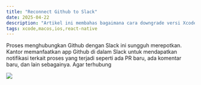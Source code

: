 ```yaml
---
title: "Reconnect Github to Slack"
date: 2025-04-22
description: "Artikel ini membahas bagaimana cara downgrade versi Xcode di macOS dari versi 16.3 ke 16.2."
tags: xcode,macos,ios,react-native
---
```


Proses menghubungkan Github dengan Slack ini sungguh merepotkan. Kantor memanfaatkan app Github di dalam Slack untuk mendapatkan notifikasi terkait proses yang terjadi seperti ada PR baru, ada komentar baru, dan lain sebagainya. Agar terhubung

![](/images/posts/githubslack1.png)